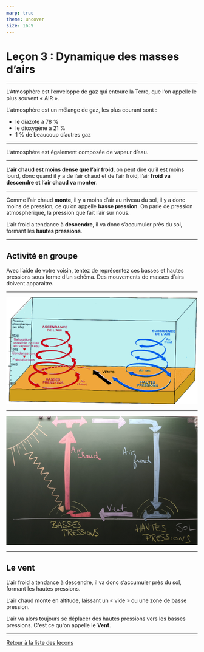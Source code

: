 ```yaml
---
marp: true
theme: uncover
size: 16:9
---
```

<!-- paginate: true -->

# Leçon 3 : Dynamique des masses d’airs

---
L’Atmosphère est l’enveloppe de gaz qui entoure la Terre, que l’on appelle le plus souvent « AIR ».

L’atmosphère est un mélange de gaz, les plus courant sont : 

- le diazote à 78 %
- le dioxygène à 21 % 
- 1 % de beaucoup d’autres gaz

---

L’atmosphère est également composée de vapeur d’eau. 

---
**L’air chaud est moins dense que l’air froid**, on peut dire qu’il est moins lourd, donc quand il y a de l’air chaud et de l’air froid, l’air **froid va descendre et l’air chaud va monter**. 

---

Comme l’air chaud **monte**, il y a moins d’air au niveau du sol, il y a donc moins de pression, ce qu’on appelle **basse pression**. 
On parle de pression atmosphérique, la pression que fait l’air sur nous.

L’air froid a tendance à **descendre**, il va donc s’accumuler près du sol, formant les **hautes pressions**.

---
## Activité en groupe

Avec l’aide de votre voisin, tentez de représentez ces basses et hautes pressions sous forme d’un schéma. 
Des mouvements de masses d’airs doivent apparaitre. 

---

![bg fit](../Ressources/Photos/dynair1.png)

---

![bg fit](../Ressources/Photos/dynair2.jpg)

---
## Le vent

L’air froid a tendance à descendre, il va donc s’accumuler près du sol, formant les hautes pressions.

L’air chaud monte en altitude, laissant un « vide » ou une zone de basse pression.


L’air va alors toujours se déplacer des hautes pressions vers les basses pressions. C'est ce qu'on appelle le **Vent**. 

---

[Retour à la liste des leçons](liste.html)